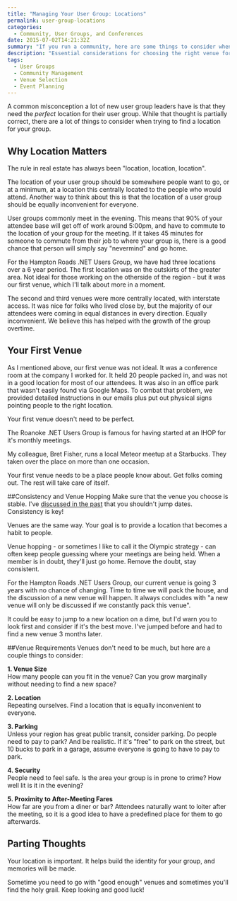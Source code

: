 ```yaml
---
title: "Managing Your User Group: Locations"
permalink: user-group-locations
categories:
  - Community, User Groups, and Conferences
date: 2015-07-02T14:21:32Z
summary: "If you run a community, here are some things to consider when choosing a location."
description: "Essential considerations for choosing the right venue for your user group including location, accessibility, parking, and consistency."
tags:
  - User Groups
  - Community Management
  - Venue Selection
  - Event Planning
---
```


A common misconception a lot of new user group leaders have is that they need the _perfect_ location for their user group.  While that thought is partially correct, there are a lot of things to consider when trying to find a location for your group.

## Why Location Matters
The rule in real estate has always been "location, location, location".

The location of your user group should be somewhere people want to go, or at a minimum, at a location this centrally located to the people who would attend.  Another way to think about this is that the location of a user group should be equally inconvenient for everyone.  

User groups commonly meet in the evening.  This means that 90% of your attendee base will get off of work around 5:00pm, and have to commute to the location of your group for the meeting.  If it takes 45 minutes for someone to commute from their job to where your group is, there is a good chance that person will simply say "nevermind" and go home.

For the Hampton Roads .NET Users Group, we have had three locations over a 6 year period.  The first location was on the outskirts of the greater area.  Not ideal for those working on the otherside of the region - but it was our first venue, which I'll talk about more in a moment.

The second and third venues were more centrally located, with interstate access.  It was nice for folks who lived close by, but the majority of our attendees were coming in equal distances in every direction.  Equally inconvenient.  We believe this has helped with the growth of the group overtime.

## Your First Venue
As I mentioned above, our first venue was not ideal.  It was a conference room at the company I worked for.  It held 20 people packed in, and was not in a good location for most of our attendees.  It was also in an office park that wasn't easily found via Google Maps.  To combat that problem, we provided detailed instructions in our emails plus put out physical signs pointing people to the right location.

Your first venue doesn't need to be perfect.

The Roanoke .NET Users Group is famous for having started at an IHOP for it's monthly meetings.  

My colleague, Bret Fisher, runs a local Meteor meetup at a Starbucks.  They taken over the place on more than one occasion.  

Your first venue needs to be a place people know about.  Get folks coming out.  The rest will take care of itself.

##Consistency and Venue Hopping
Make sure that the venue you choose is stable.  I've [discussed in the past](https://consultwithgriff.com/calendar-roulette/) that you shouldn't jump dates.  Consistency is key!

Venues are the same way.  Your goal is to provide a location that becomes a habit to people.  

Venue hopping - or sometimes I like to call it the Olympic strategy - can often keep people guessing where your meetings are being held.  When a member is in doubt, they'll just go home.  Remove the doubt, stay consistent.

For the Hampton Roads .NET Users Group, our current venue is going 3 years with no chance of changing.  Time to time we will pack the house, and the discussion of a new venue will happen.  It always concludes with "a new venue will only be discussed if we constantly pack this venue".  

It could be easy to jump to a new location on a dime, but I'd warn you to look first and consider if it's the best move.  I've jumped before and had to find a new venue 3 months later.

##Venue Requirements
Venues don't need to be much, but here are a couple things to consider:

**1. Venue Size**  
How many people can you fit in the venue?  Can you grow marginally without needing to find a new space?

**2. Location**  
Repeating ourselves.  Find a location that is equally inconvenient to everyone.

**3. Parking**  
Unless your region has great public transit, consider parking.  Do people need to pay to park?  And be realistic.  If it's "free" to park on the street, but 10 bucks to park in a garage, assume everyone is going to have to pay to park.

**4. Security**  
People need to feel safe.  Is the area your group is in prone to crime?  How well lit is it in the evening?

**5. Proximity to After-Meeting Fares**  
How far are you from a diner or bar?  Attendees naturally want to loiter after the meeting, so it is a good idea to have a predefined place for them to go afterwards.  

## Parting Thoughts
Your location is important.  It helps build the identity for your group, and memories will be made.

Sometime you need to go with "good enough" venues and sometimes you'll find the holy grail.  Keep looking and good luck!